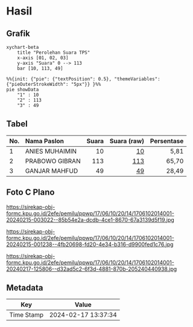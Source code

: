 # Hasil

## Grafik

```mermaid
xychart-beta
    title "Perolehan Suara TPS"
    x-axis [01, 02, 03]
    y-axis "Suara" 0 --> 113
    bar [10, 113, 49]
```

```mermaid
%%{init: {"pie": {"textPosition": 0.5}, "themeVariables": {"pieOuterStrokeWidth": "5px"}} }%%
pie showData
    "1" : 10
    "2" : 113
    "3" : 49
```

## Tabel

| No. | Nama Paslon    | Suara | Suara (raw) | Persentase |
|:--- |:-------------- | -----:| -----------:| ----------:|
| 1   | ANIES MUHAIMIN | 10    | [10][p-1]   | 5,81       |
| 2   | PRABOWO GIBRAN | 113   | [113][p-2]  | 65,70      |
| 3   | GANJAR MAHFUD  | 49    | [49][p-3]   | 28,49      |


[p-1]: https://github.com/gigit-pemilu/pemilu-2024-17-bengkulu/blob/main/pilpres/hitung-suara/sub/17-bengkulu/sub/06-muko-muko/sub/10-penarik/sub/2014-marga-mukti/sub/001-tps/sub/paslon-1.txt
[p-2]: https://github.com/gigit-pemilu/pemilu-2024-17-bengkulu/blob/main/pilpres/hitung-suara/sub/17-bengkulu/sub/06-muko-muko/sub/10-penarik/sub/2014-marga-mukti/sub/001-tps/sub/paslon-2.txt
[p-3]: https://github.com/gigit-pemilu/pemilu-2024-17-bengkulu/blob/main/pilpres/hitung-suara/sub/17-bengkulu/sub/06-muko-muko/sub/10-penarik/sub/2014-marga-mukti/sub/001-tps/sub/paslon-3.txt

## Foto C Plano

https://sirekap-obj-formc.kpu.go.id/2efe/pemilu/ppwp/17/06/10/20/14/1706102014001-20240215-003022--85b54e2a-dcdb-4ce1-8670-67a3139d5f19.jpg

https://sirekap-obj-formc.kpu.go.id/2efe/pemilu/ppwp/17/06/10/20/14/1706102014001-20240215-001238--4fb20698-fd20-4e34-b316-d9900fed1c76.jpg

https://sirekap-obj-formc.kpu.go.id/2efe/pemilu/ppwp/17/06/10/20/14/1706102014001-20240217-125806--d32ad5c2-6f3d-4881-870b-205240440938.jpg


## Metadata

| Key        | Value               |
| ---------- | ------------------- |
| Time Stamp | 2024-02-17 13:37:34 |



